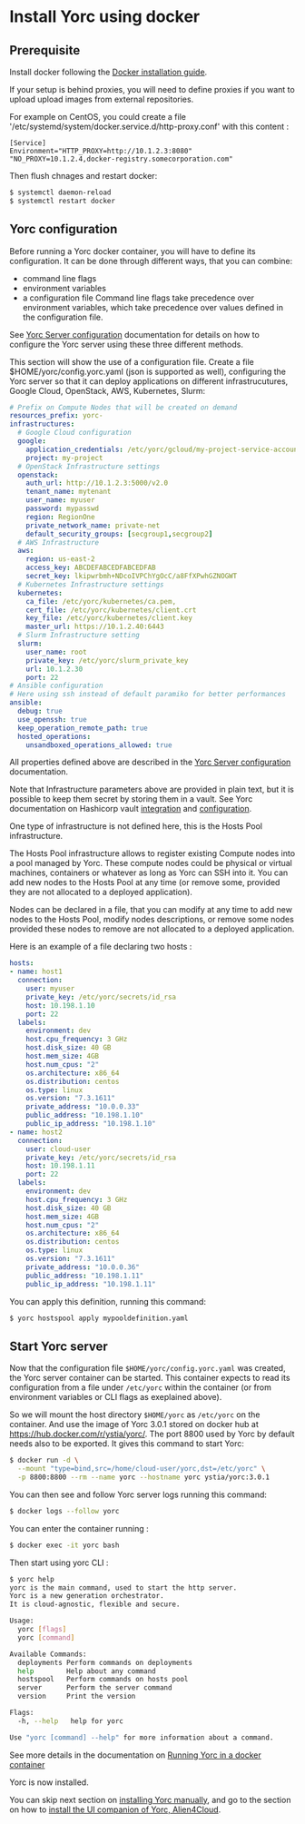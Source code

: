 # Install Yorc using docker

## Prerequisite

Install docker following the [Docker installation guide](https://docs.docker.com/install/).

If your setup is behind proxies, you will need to define proxies if you want to 
upload upload images from external repositories.

For example on CentOS, you could create a file '/etc/systemd/system/docker.service.d/http-proxy.conf'
with this content :
```
[Service]
Environment="HTTP_PROXY=http://10.1.2.3:8080" "NO_PROXY=10.1.2.4,docker-registry.somecorporation.com"
```
Then flush chnages and restart docker:
```bash
$ systemctl daemon-reload
$ systemctl restart docker
```

## Yorc configuration

Before running a Yorc docker container, you will have to define its configuration.
It can be done through different ways, that you can combine:
  * command line flags
  * environment variables
  * a configuration file
Command line flags take precedence over environment variables, which take precedence
over values defined in the configuration file.

See [Yorc Server configuration](https://yorc.readthedocs.io/en/v3.0.1/configuration.html)
documentation for details on how to configure the Yorc server using these three different methods.

This section will show the use of a configuration file.
Create a file $HOME/yorc/config.yorc.yaml (json is supported as well), configuring
the Yorc server so that it can deploy applications on different infrastrucutures,
Google Cloud, OpenStack, AWS, Kubernetes, Slurm:
```yaml
# Prefix on Compute Nodes that will be created on demand
resources_prefix: yorc-
infrastructures:
  # Google Cloud configuration
  google:
    application_credentials: /etc/yorc/gcloud/my-project-service-account.json
    project: my-project
  # OpenStack Infrastructure settings
  openstack:
    auth_url: http://10.1.2.3:5000/v2.0
    tenant_name: mytenant
    user_name: myuser
    password: mypasswd
    region: RegionOne
    private_network_name: private-net
    default_security_groups: [secgroup1,secgroup2]
  # AWS Infrastructure
  aws:
    region: us-east-2
    access_key: ABCDEFABCEDFABCEDFAB
    secret_key: lkipwrbmh+NDcoIVPChYgOcC/a8FfXPwhGZNOGWT
  # Kubernetes Infrastructure settings
  kubernetes:
    ca_file: /etc/yorc/kubernetes/ca.pem,
    cert_file: /etc/yorc/kubernetes/client.crt
    key_file: /etc/yorc/kubernetes/client.key
    master_url: https://10.1.2.40:6443
  # Slurm Infrastructure setting
  slurm:
    user_name: root
    private_key: /etc/yorc/slurm_private_key
    url: 10.1.2.30
    port: 22
# Ansible configuration
# Here using ssh instead of default paramiko for better performances
ansible:
  debug: true
  use_openssh: true
  keep_operation_remote_path: true
  hosted_operations:
    unsandboxed_operations_allowed: true
```

All properties defined above are described in the  [Yorc Server configuration](https://yorc.readthedocs.io/en/v3.0.1/configuration.html) documentation.

Note that Infrastructure parameters above are provided in plain text, but it is possible
to keep them secret by storing them in a vault.
See Yorc documentation on Hashicorp vault [integration](https://yorc.readthedocs.io/en/v3.0.1/vault.html) and [configuration](https://yorc.readthedocs.io/en/v3.0.1/configuration.html#option-hashivault).

One type of infrastructure is not defined here, this is the Hosts Pool infrastructure.

The Hosts Pool infrastructure allows to register existing Compute nodes into a pool managed by Yorc.
These compute nodes could be physical or virtual machines, containers or whatever as long as Yorc can SSH into it.
You can add new nodes to the Hosts Pool at any time (or remove some, provided they are not allocated to a deployed application).

Nodes can be declared in a file, that you can modify at any time to add new nodes
to the Hosts Pool, modify nodes descriptions, or remove some nodes provided these nodes to remove are not allocated to a deployed application.

Here is an example of a file declaring two hosts :
```yaml
hosts:
- name: host1
  connection:
    user: myuser
    private_key: /etc/yorc/secrets/id_rsa
    host: 10.198.1.10
    port: 22
  labels:
    environment: dev
    host.cpu_frequency: 3 GHz
    host.disk_size: 40 GB
    host.mem_size: 4GB
    host.num_cpus: "2"
    os.architecture: x86_64
    os.distribution: centos
    os.type: linux
    os.version: "7.3.1611"
    private_address: "10.0.0.33"
    public_address: "10.198.1.10"
    public_ip_address: "10.198.1.10"
- name: host2
  connection:
    user: cloud-user
    private_key: /etc/yorc/secrets/id_rsa
    host: 10.198.1.11
    port: 22
  labels:
    environment: dev
    host.cpu_frequency: 3 GHz
    host.disk_size: 40 GB
    host.mem_size: 4GB
    host.num_cpus: "2"
    os.architecture: x86_64
    os.distribution: centos
    os.type: linux
    os.version: "7.3.1611"
    private_address: "10.0.0.36"
    public_address: "10.198.1.11"
    public_ip_address: "10.198.1.11"
```

You can apply this definition, running this command:
```bash
$ yorc hostspool apply mypooldefinition.yaml
```

## Start Yorc server

Now that the configuration file `$HOME/yorc/config.yorc.yaml` was created, the Yorc server
container can be started. This container expects to read its configuration from a 
file under `/etc/yorc` within the container (or from environment variables or CLI flags as exeplained above).

So we will mount the host directory `$HOME/yorc` as `/etc/yorc` on the container.
And use the image of Yorc 3.0.1 stored on docker hub at https://hub.docker.com/r/ystia/yorc/.
The port 8800 used by Yorc by default needs also to be exported.
It gives this command to start Yorc:
```bash
$ docker run -d \
  --mount "type=bind,src=/home/cloud-user/yorc,dst=/etc/yorc" \
  -p 8800:8800 --rm --name yorc --hostname yorc ystia/yorc:3.0.1
```

You can then see and follow Yorc server logs running this command:
```bash
$ docker logs --follow yorc
```

You can enter the container running :
```bash
$ docker exec -it yorc bash
```

Then start using yorc CLI :
```bash
$ yorc help
yorc is the main command, used to start the http server.
Yorc is a new generation orchestrator.  
It is cloud-agnostic, flexible and secure.

Usage:
  yorc [flags]
  yorc [command]

Available Commands:
  deployments Perform commands on deployments
  help        Help about any command
  hostspool   Perform commands on hosts pool
  server      Perform the server command
  version     Print the version

Flags:
  -h, --help   help for yorc

Use "yorc [command] --help" for more information about a command.
```

See more details in the documentation on [Running Yorc in a docker container](https://yorc.readthedocs.io/en/v3.0.1/docker.html)

Yorc is now installed.

You can skip next section on [installing Yorc manually](install_yorc_manually.md),
and go to the section on how to [install the UI companion of Yorc, Alien4Cloud](install_a4c.md).
